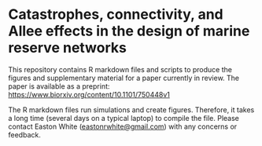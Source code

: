 # Catastrophes, connectivity, and Allee effects in the design of marine reserve networks

This repository contains R markdown files and scripts to produce the figures and supplementary material for a paper currently in review. The paper is available as a preprint: https://www.biorxiv.org/content/10.1101/750448v1

The R markdown files run simulations and create figures. Therefore, it takes a long time (several days on a typical laptop) to compile the file. Please contact Easton White (eastonrwhite@gmail.com) with any concerns or feedback.
